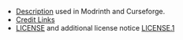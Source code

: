 - [Description](Description.md) used in Modrinth and Curseforge.
- [Credit Links](CreditLinks.md)
- [LICENSE](src/Base/LICENSE) and additional license notice [LICENSE.1](src/Base/LICENSE.1)